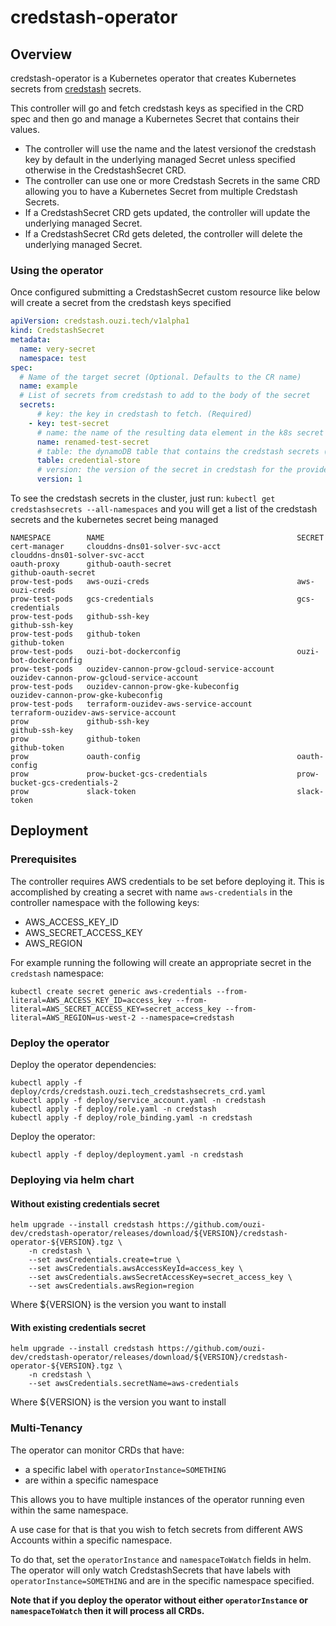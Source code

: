 # credstash-operator 

## Overview

credstash-operator is a Kubernetes operator that creates Kubernetes secrets from [credstash](https://github.com/fugue/credstash) secrets. 

This controller will go and fetch credstash keys as specified in the CRD spec and then go and manage a Kubernetes Secret that contains their values. 

* The controller will use the name and the latest versionof the credstash key by default in the underlying managed Secret unless specified otherwise in the CredstashSecret CRD.
* The controller can use one or more Credstash Secrets in the same CRD allowing you to have a Kubernetes Secret from multiple Credstash Secrets.
* If a CredstashSecret CRD gets updated, the controller will update the underlying managed Secret.
* If a CredstashSecret CRd gets deleted, the controller will delete the underlying managed Secret.

### Using the operator

Once configured submitting a CredstashSecret custom resource like below will create a secret from the credstash keys specified
```yaml
apiVersion: credstash.ouzi.tech/v1alpha1
kind: CredstashSecret
metadata:
  name: very-secret
  namespace: test
spec:
  # Name of the target secret (Optional. Defaults to the CR name)
  name: example
  # List of secrets from credstash to add to the body of the secret 
  secrets:
      # key: the key in credstash to fetch. (Required)
    - key: test-secret
      # name: the name of the resulting data element in the k8s secret (Optional. Defaults to the credstash key)
      name: renamed-test-secret
      # table: the dynamoDB table that contains the credstash secrets (Optional. Defaults to credential-store)
      table: credential-store
      # version: the version of the secret in credstash for the provided key (Optional.Defaults to the latest version)
      version: 1
```

To see the credstash secrets in the cluster, just run:
`kubectl get credstashsecrets --all-namespaces`
and you will get a list of the credstash secrets and the kubernetes secret being managed


```
NAMESPACE        NAME                                           SECRET
cert-manager     clouddns-dns01-solver-svc-acct                 clouddns-dns01-solver-svc-acct
oauth-proxy      github-oauth-secret                            github-oauth-secret
prow-test-pods   aws-ouzi-creds                                 aws-ouzi-creds
prow-test-pods   gcs-credentials                                gcs-credentials
prow-test-pods   github-ssh-key                                 github-ssh-key
prow-test-pods   github-token                                   github-token
prow-test-pods   ouzi-bot-dockerconfig                          ouzi-bot-dockerconfig
prow-test-pods   ouzidev-cannon-prow-gcloud-service-account     ouzidev-cannon-prow-gcloud-service-account
prow-test-pods   ouzidev-cannon-prow-gke-kubeconfig             ouzidev-cannon-prow-gke-kubeconfig
prow-test-pods   terraform-ouzidev-aws-service-account          terraform-ouzidev-aws-service-account
prow             github-ssh-key                                 github-ssh-key
prow             github-token                                   github-token
prow             oauth-config                                   oauth-config
prow             prow-bucket-gcs-credentials                    prow-bucket-gcs-credentials-2
prow             slack-token                                    slack-token  
```


## Deployment
### Prerequisites

The controller requires AWS credentials to be set before deploying it. This is accomplished by creating a secret with name `aws-credentials` in the controller namespace with the following keys:
* AWS_ACCESS_KEY_ID
* AWS_SECRET_ACCESS_KEY
* AWS_REGION

For example running the following will create an appropriate secret in the `credstash` namespace:
```
kubectl create secret generic aws-credentials --from-literal=AWS_ACCESS_KEY_ID=access_key --from-literal=AWS_SECRET_ACCESS_KEY=secret_access_key --from-literal=AWS_REGION=us-west-2 --namespace=credstash
```

### Deploy the operator

Deploy the operator dependencies:
```
kubectl apply -f deploy/crds/credstash.ouzi.tech_credstashsecrets_crd.yaml
kubectl apply -f deploy/service_account.yaml -n credstash
kubectl apply -f deploy/role.yaml -n credstash
kubectl apply -f deploy/role_binding.yaml -n credstash
```

Deploy the operator:
```
kubectl apply -f deploy/deployment.yaml -n credstash
```

### Deploying via helm chart

#### Without existing credentials secret
```
helm upgrade --install credstash https://github.com/ouzi-dev/credstash-operator/releases/download/${VERSION}/credstash-operator-${VERSION}.tgz \
    -n credstash \
    --set awsCredentials.create=true \
    --set awsCredentials.awsAccessKeyId=access_key \
    --set awsCredentials.awsSecretAccessKey=secret_access_key \
    --set awsCredentials.awsRegion=region
```
Where ${VERSION} is the version you want to install
#### With existing credentials secret
```
helm upgrade --install credstash https://github.com/ouzi-dev/credstash-operator/releases/download/${VERSION}/credstash-operator-${VERSION}.tgz \
    -n credstash \
    --set awsCredentials.secretName=aws-credentials
``` 
Where ${VERSION} is the version you want to install

### Multi-Tenancy

The operator can monitor CRDs that have:
* a specific label with `operatorInstance=SOMETHING`
* are within a specific namespace
 
This allows you to have multiple instances of the operator running even within the same namespace.

A use case for that is that you wish to fetch secrets from different AWS Accounts within a specific namespace.

To do that, set the `operatorInstance` and `namespaceToWatch` fields in helm. 
The operator will only watch CredstashSecrets that have labels with `operatorInstance=SOMETHING` and are in the specific namespace specified.

**Note that if you deploy the operator without either `operatorInstance` or `namespaceToWatch` then it will process all CRDs.**
